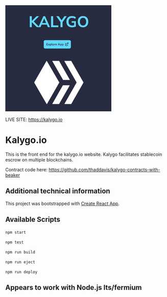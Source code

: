 <img src="public/project_banner_photo.jpg" width="332" height="332"/>

LIVE SITE: https://kalygo.io

# Kalygo.io

This is the front end for the kalygo.io website. Kalygo facilitates stablecoin escrow on multiple blockchains.

Contract code here: https://github.com/thaddavis/kalygo-contracts-with-beaker

## Additional technical information

This project was bootstrapped with [Create React App](https://github.com/facebook/create-react-app).

## Available Scripts

`npm start`

`npm test`

`npm run build`

`npm run eject`

`npm run deploy`

## Appears to work with Node.js lts/fermium

